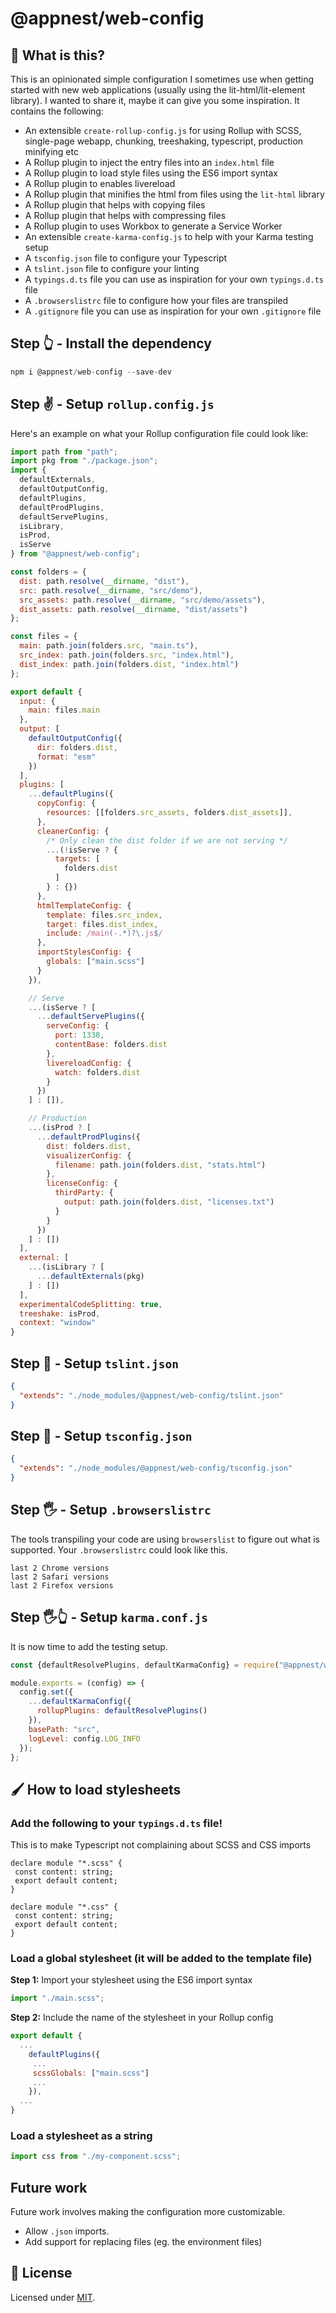 # @appnest/web-config

## 🤔 What is this?

This is an opinionated simple configuration I sometimes use when getting started with new web applications (usually using the lit-html/lit-element library). I wanted to share it, maybe it can give you some inspiration. It contains the following:

- An extensible `create-rollup-config.js` for using Rollup with SCSS, single-page webapp, chunking, treeshaking, typescript, production minifying etc
- A Rollup plugin to inject the entry files into an `index.html` file
- A Rollup plugin to load style files using the ES6 import syntax
- A Rollup plugin to enables livereload
- A Rollup plugin that minifies the html from files using the `lit-html` library
- A Rollup plugin that helps with copying files
- A Rollup plugin that helps with compressing files
- A Rollup plugin to uses Workbox to generate a Service Worker
- An extensible `create-karma-config.js` to help with your Karma testing setup
- A `tsconfig.json` file to configure your Typescript
- A `tslint.json` file to configure your linting
- A `typings.d.ts` file you can use as inspiration for your own `typings.d.ts` file
- A `.browserslistrc` file to configure how your files are transpiled
- A `.gitignore` file you can use as inspiration for your own `.gitignore` file

## Step 👆 - Install the dependency

```javascript
npm i @appnest/web-config --save-dev
```

## Step ✌️ - Setup `rollup.config.js`

Here's an example on what your Rollup configuration file could look like:

```javascript
import path from "path";
import pkg from "./package.json";
import {
  defaultExternals,
  defaultOutputConfig,
  defaultPlugins,
  defaultProdPlugins,
  defaultServePlugins,
  isLibrary,
  isProd,
  isServe
} from "@appnest/web-config";

const folders = {
  dist: path.resolve(__dirname, "dist"),
  src: path.resolve(__dirname, "src/demo"),
  src_assets: path.resolve(__dirname, "src/demo/assets"),
  dist_assets: path.resolve(__dirname, "dist/assets")
};

const files = {
  main: path.join(folders.src, "main.ts"),
  src_index: path.join(folders.src, "index.html"),
  dist_index: path.join(folders.dist, "index.html")
};

export default {
  input: {
    main: files.main
  },
  output: [
    defaultOutputConfig({
      dir: folders.dist,
      format: "esm"
    })
  ],
  plugins: [
    ...defaultPlugins({
      copyConfig: {
        resources: [[folders.src_assets, folders.dist_assets]],
      },
      cleanerConfig: {
        /* Only clean the dist folder if we are not serving */
        ...(!isServe ? {
          targets: [
            folders.dist
          ]
        } : {})
      },
      htmlTemplateConfig: {
        template: files.src_index,
        target: files.dist_index,
        include: /main(-.*)?\.js$/
      },
      importStylesConfig: {
        globals: ["main.scss"]
      }
    }),

    // Serve
    ...(isServe ? [
      ...defaultServePlugins({
        serveConfig: {
          port: 1338,
          contentBase: folders.dist
        },
        livereloadConfig: {
          watch: folders.dist
        }
      })
    ] : []),

    // Production
    ...(isProd ? [
      ...defaultProdPlugins({
        dist: folders.dist,
        visualizerConfig: {
          filename: path.join(folders.dist, "stats.html")
        },
        licenseConfig: {
          thirdParty: {
            output: path.join(folders.dist, "licenses.txt")
          }
        }
      })
    ] : [])
  ],
  external: [
    ...(isLibrary ? [
      ...defaultExternals(pkg)
    ] : [])
  ],
  experimentalCodeSplitting: true,
  treeshake: isProd,
  context: "window"
}
```

## Step 🤟 - Setup `tslint.json`

```json
{
  "extends": "./node_modules/@appnest/web-config/tslint.json"
}
```

## Step 🖖 - Setup `tsconfig.json`

```json
{
  "extends": "./node_modules/@appnest/web-config/tsconfig.json"
}
```

## Step 🖐 - Setup `.browserslistrc`

The tools transpiling your code are using `browserslist` to figure out what is supported. Your `.browserslistrc` could look like this.

```
last 2 Chrome versions
last 2 Safari versions
last 2 Firefox versions
```

## Step 🖐👆 - Setup `karma.conf.js`

It is now time to add the testing setup.

```javascript
const {defaultResolvePlugins, defaultKarmaConfig} = require("@appnest/web-config");

module.exports = (config) => {
  config.set({
    ...defaultKarmaConfig({
      rollupPlugins: defaultResolvePlugins()
    }),
    basePath: "src",
    logLevel: config.LOG_INFO
  });
};
```

## 🖌 How to load stylesheets

### Add the following to your `typings.d.ts` file!

This is to make Typescript not complaining about SCSS and CSS imports

```
declare module "*.scss" {
 const content: string;
 export default content;
}

declare module "*.css" {
 const content: string;
 export default content;
}
```

### Load a global stylesheet (it will be added to the template file)

**Step 1:** Import your stylesheet using the ES6 import syntax

```javascript
import "./main.scss";
```

**Step 2:** Include the name of the stylesheet in your Rollup config

```javascript
export default {
  ...
    defaultPlugins({
     ...
     scssGlobals: ["main.scss"]
     ...
    }),
  ...
}
```

### Load a stylesheet as a string

```javascript
import css from "./my-component.scss";
```

## Future work

Future work involves making the configuration more customizable.

* Allow `.json` imports.
* Add support for replacing files (eg. the environment files)

## 🎉 License

Licensed under [MIT](https://opensource.org/licenses/MIT).